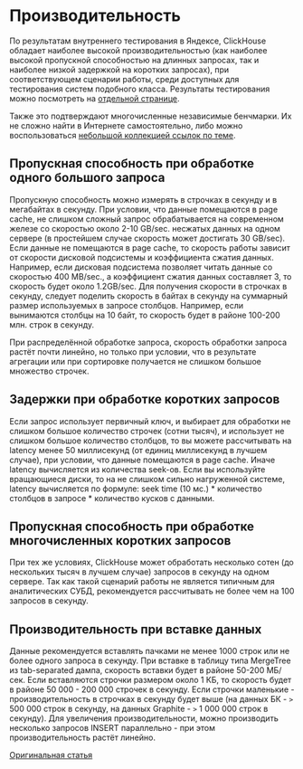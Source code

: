 # Производительность

По результатам внутреннего тестирования в Яндексе, ClickHouse обладает наиболее высокой производительностью (как наиболее высокой пропускной способностью на длинных запросах, так и наиболее низкой задержкой на коротких запросах), при соответствующем сценарии работы, среди доступных для тестирования систем подобного класса. Результаты тестирования можно посмотреть на [отдельной странице](https://clickhouse.yandex/benchmark.html).

Также это подтверждают многочисленные независимые бенчмарки. Их не сложно найти в Интернете самостоятельно, либо можно воспользоваться [небольшой коллекцией ссылок по теме](https://clickhouse.yandex/).

## Пропускная способность при обработке одного большого запроса

Пропускную способность можно измерять в строчках в секунду и в мегабайтах в секунду. При условии, что данные помещаются в page cache, не слишком сложный запрос обрабатывается на современном железе со скоростью около 2-10 GB/sec. несжатых данных на одном сервере (в простейшем случае скорость может достигать 30 GB/sec). Если данные не помещаются в page cache, то скорость работы зависит от скорости дисковой подсистемы и коэффициента сжатия данных. Например, если дисковая подсистема позволяет читать данные со скоростью 400 MB/sec., а коэффициент сжатия данных составляет 3, то скорость будет около 1.2GB/sec. Для получения скорости в строчках в секунду, следует поделить скорость в байтах в секунду на суммарный размер используемых в запросе столбцов. Например, если вынимаются столбцы на 10 байт, то скорость будет в районе 100-200 млн. строк в секунду.

При распределённой обработке запроса, скорость обработки запроса растёт почти линейно, но только при условии, что в результате агрегации или при сортировке получается не слишком большое множество строчек.

## Задержки при обработке коротких запросов

Если запрос использует первичный ключ, и выбирает для обработки не слишком большое количество строчек (сотни тысяч), и использует не слишком большое количество столбцов, то вы можете рассчитывать на latency менее 50 миллисекунд (от единиц миллисекунд в лучшем случае), при условии, что данные помещаются в page cache. Иначе latency вычисляется из количества seek-ов. Если вы используйте вращающиеся диски, то на не слишком сильно нагруженной системе, latency вычисляется по формуле: seek time (10 мс.) \* количество столбцов в запросе \* количество кусков с данными.

## Пропускная способность при обработке многочисленных коротких запросов

При тех же условиях, ClickHouse может обработать несколько сотен (до нескольких тысяч в лучшем случае) запросов в секунду на одном сервере. Так как такой сценарий работы не является типичным для аналитических СУБД, рекомендуется рассчитывать не более чем на 100 запросов в секунду.

## Производительность при вставке данных

Данные рекомендуется вставлять пачками не менее 1000 строк или не более одного запроса в секунду. При вставке в таблицу типа MergeTree из tab-separated дампа, скорость вставки будет в районе 50-200 МБ/сек. Если вставляются строчки размером около 1 КБ, то скорость будет в районе 50 000 - 200 000 строчек в секунду. Если строчки маленькие - производительность в строчках в секунду будет выше (на данных БК - `>` 500 000 строк в секунду, на данных Graphite - `>` 1 000 000 строк в секунду). Для увеличения производительности, можно производить несколько запросов INSERT параллельно - при этом производительность растёт линейно.

[Оригинальная статья](https://clickhouse.yandex/docs/ru/introduction/performance/) <!--hide-->
